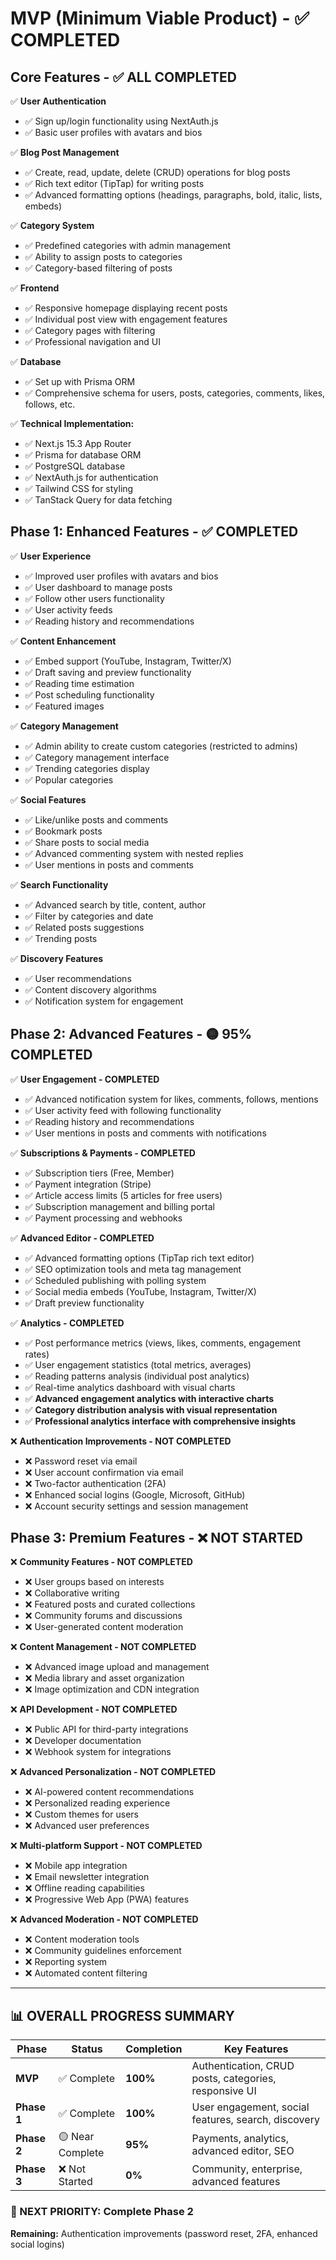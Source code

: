 # MVP (Minimum Viable Product) - ✅ COMPLETED

## Core Features - ✅ ALL COMPLETED

✅ **User Authentication**

- ✅ Sign up/login functionality using NextAuth.js
- ✅ Basic user profiles with avatars and bios

✅ **Blog Post Management**

- ✅ Create, read, update, delete (CRUD) operations for blog posts
- ✅ Rich text editor (TipTap) for writing posts
- ✅ Advanced formatting options (headings, paragraphs, bold, italic, lists, embeds)

✅ **Category System**

- ✅ Predefined categories with admin management
- ✅ Ability to assign posts to categories
- ✅ Category-based filtering of posts

✅ **Frontend**

- ✅ Responsive homepage displaying recent posts
- ✅ Individual post view with engagement features
- ✅ Category pages with filtering
- ✅ Professional navigation and UI

✅ **Database**

- ✅ Set up with Prisma ORM
- ✅ Comprehensive schema for users, posts, categories, comments, likes, follows, etc.

✅ **Technical Implementation:**

- ✅ Next.js 15.3 App Router
- ✅ Prisma for database ORM
- ✅ PostgreSQL database
- ✅ NextAuth.js for authentication
- ✅ Tailwind CSS for styling
- ✅ TanStack Query for data fetching

## Phase 1: Enhanced Features - ✅ COMPLETED

✅ **User Experience**

- ✅ Improved user profiles with avatars and bios
- ✅ User dashboard to manage posts
- ✅ Follow other users functionality
- ✅ User activity feeds
- ✅ Reading history and recommendations

✅ **Content Enhancement**

- ✅ Embed support (YouTube, Instagram, Twitter/X)
- ✅ Draft saving and preview functionality
- ✅ Reading time estimation
- ✅ Post scheduling functionality
- ✅ Featured images

✅ **Category Management**

- ✅ Admin ability to create custom categories (restricted to admins)
- ✅ Category management interface
- ✅ Trending categories display
- ✅ Popular categories

✅ **Social Features**

- ✅ Like/unlike posts and comments
- ✅ Bookmark posts
- ✅ Share posts to social media
- ✅ Advanced commenting system with nested replies
- ✅ User mentions in posts and comments

✅ **Search Functionality**

- ✅ Advanced search by title, content, author
- ✅ Filter by categories and date
- ✅ Related posts suggestions
- ✅ Trending posts

✅ **Discovery Features**

- ✅ User recommendations
- ✅ Content discovery algorithms
- ✅ Notification system for engagement

## Phase 2: Advanced Features - 🟡 95% COMPLETED

 ✅ **User Engagement - COMPLETED**

- ✅ Advanced notification system for likes, comments, follows, mentions
- ✅ User activity feed with following functionality
- ✅ Reading history and recommendations
- ✅ User mentions in posts and comments with notifications

✅ **Subscriptions & Payments - COMPLETED**

- ✅ Subscription tiers (Free, Member)
- ✅ Payment integration (Stripe)
- ✅ Article access limits (5 articles for free users)
- ✅ Subscription management and billing portal
- ✅ Payment processing and webhooks

✅ **Advanced Editor - COMPLETED**

- ✅ Advanced formatting options (TipTap rich text editor)
- ✅ SEO optimization tools and meta tag management
- ✅ Scheduled publishing with polling system
- ✅ Social media embeds (YouTube, Instagram, Twitter/X)
- ✅ Draft preview functionality

✅ **Analytics - COMPLETED**

- ✅ Post performance metrics (views, likes, comments, engagement rates)
- ✅ User engagement statistics (total metrics, averages)
- ✅ Reading patterns analysis (individual post analytics)
- ✅ Real-time analytics dashboard with visual charts
- ✅ **Advanced engagement analytics with interactive charts**
- ✅ **Category distribution analysis with visual representation**
- ✅ **Professional analytics interface with comprehensive insights**

❌ **Authentication Improvements - NOT COMPLETED**

- ❌ Password reset via email
- ❌ User account confirmation via email
- ❌ Two-factor authentication (2FA)
- ❌ Enhanced social logins (Google, Microsoft, GitHub)
- ❌ Account security settings and session management

## Phase 3: Premium Features - ❌ NOT STARTED

❌ **Community Features - NOT COMPLETED**

- ❌ User groups based on interests
- ❌ Collaborative writing
- ❌ Featured posts and curated collections
- ❌ Community forums and discussions
- ❌ User-generated content moderation

❌ **Content Management - NOT COMPLETED**

- ❌ Advanced image upload and management
- ❌ Media library and asset organization
- ❌ Image optimization and CDN integration

❌ **API Development - NOT COMPLETED**

- ❌ Public API for third-party integrations
- ❌ Developer documentation
- ❌ Webhook system for integrations

❌ **Advanced Personalization - NOT COMPLETED**

- ❌ AI-powered content recommendations
- ❌ Personalized reading experience
- ❌ Custom themes for users
- ❌ Advanced user preferences

❌ **Multi-platform Support - NOT COMPLETED**

- ❌ Mobile app integration
- ❌ Email newsletter integration
- ❌ Offline reading capabilities
- ❌ Progressive Web App (PWA) features

❌ **Advanced Moderation - NOT COMPLETED**

- ❌ Content moderation tools
- ❌ Community guidelines enforcement
- ❌ Reporting system
- ❌ Automated content filtering

---

## 📊 OVERALL PROGRESS SUMMARY

| Phase | Status | Completion | Key Features |
|-------|--------|------------|--------------|
| **MVP** | ✅ Complete | **100%** | Authentication, CRUD posts, categories, responsive UI |
| **Phase 1** | ✅ Complete | **100%** | User engagement, social features, search, discovery |
| **Phase 2** | 🟡 Near Complete | **95%** | Payments, analytics, advanced editor, SEO |
| **Phase 3** | ❌ Not Started | **0%** | Community, enterprise, advanced features |

### 🎯 NEXT PRIORITY: Complete Phase 2

**Remaining:** Authentication improvements (password reset, 2FA, enhanced social logins)
